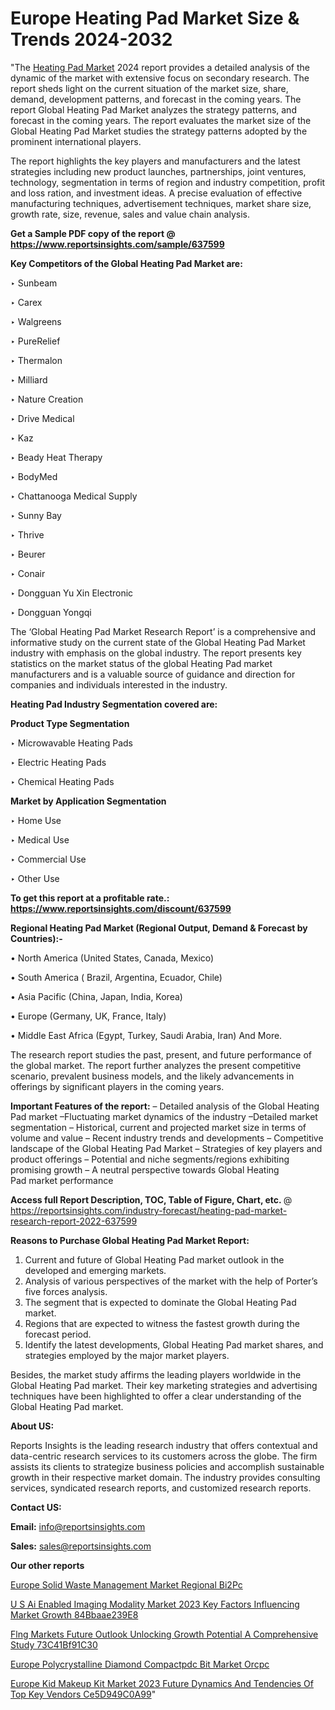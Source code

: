 # Europe Heating Pad Market Size & Trends 2024-2032

"The <a href=https://www.reportsinsights.com/sample/637599>Heating Pad Market</a> 2024 report provides a detailed analysis of the dynamic of the market with extensive focus on secondary research. The report sheds light on the current situation of the market size, share, demand, development patterns, and forecast in the coming years. The report Global Heating Pad Market analyzes the strategy patterns, and forecast in the coming years. The report evaluates the market size of the Global Heating Pad Market studies the strategy patterns adopted by the prominent international players.

The report highlights the key players and manufacturers and the latest strategies including new product launches, partnerships, joint ventures, technology, segmentation in terms of region and industry competition, profit and loss ration, and investment ideas. A precise evaluation of effective manufacturing techniques, advertisement techniques, market share size, growth rate, size, revenue, sales and value chain analysis.

<strong>Get a Sample PDF copy of the report @ <a href=https://www.reportsinsights.com/sample/637599 style=color:#0000ff;>https://www.reportsinsights.com/sample/637599</a></strong>

<strong>Key Competitors of the Global Heating Pad Market are:</strong>

‣ Sunbeam

‣ Carex

‣ Walgreens

‣ PureRelief

‣ Thermalon

‣ Milliard

‣ Nature Creation

‣ Drive Medical

‣ Kaz

‣ Beady Heat Therapy

‣ BodyMed

‣ Chattanooga Medical Supply

‣ Sunny Bay

‣ Thrive

‣ Beurer

‣ Conair

‣ Dongguan Yu Xin Electronic

‣ Dongguan Yongqi

The ‘Global Heating Pad Market Research Report’ is a comprehensive and informative study on the current state of the Global Heating Pad Market industry with emphasis on the global industry. The report presents key statistics on the market status of the global Heating Pad market manufacturers and is a valuable source of guidance and direction for companies and individuals interested in the industry.

<strong>Heating Pad Industry Segmentation covered are:</strong>

<strong>Product Type Segmentation</strong>

‣    Microwavable Heating Pads

‣ Electric Heating Pads

‣ Chemical Heating Pads

<strong>Market by Application Segmentation</strong>

‣   Home Use

‣ Medical Use

‣ Commercial Use

‣ Other Use

<strong>To get this report at a profitable rate.: <a href=https://www.reportsinsights.com/discount/637599 style=color:#0000ff;>https://www.reportsinsights.com/discount/637599</a></strong>

<strong>Regional Heating Pad Market (Regional Output, Demand &amp; Forecast by Countries):-</strong>

• North America (United States, Canada, Mexico)

• South America ( Brazil, Argentina, Ecuador, Chile)

• Asia Pacific (China, Japan, India, Korea)

• Europe (Germany, UK, France, Italy)

• Middle East Africa (Egypt, Turkey, Saudi Arabia, Iran) And More.

The research report studies the past, present, and future performance of the global market. The report further analyzes the present competitive scenario, prevalent business models, and the likely advancements in offerings by significant players in the coming years.

<strong>Important Features of the report:</strong>
– Detailed analysis of the Global Heating Pad market
–Fluctuating market dynamics of the industry
–Detailed market segmentation
– Historical, current and projected market size in terms of volume and value
– Recent industry trends and developments
– Competitive landscape of the Global Heating Pad Market
– Strategies of key players and product offerings
– Potential and niche segments/regions exhibiting promising growth
– A neutral perspective towards Global Heating Pad market performance

<strong>Access full Report Description, TOC, Table of Figure, Chart, etc. </strong>@   <a href=https://reportsinsights.com/industry-forecast/heating-pad-market-research-report-2022-637599 style=color:#0000ff;>https://reportsinsights.com/industry-forecast/heating-pad-market-research-report-2022-637599</a>

<strong>Reasons to Purchase Global Heating Pad Market Report:</strong>
1. Current and future of Global Heating Pad market outlook in the developed and emerging markets.
2. Analysis of various perspectives of the market with the help of Porter’s five forces analysis.
3. The segment that is expected to dominate the Global Heating Pad market.
4. Regions that are expected to witness the fastest growth during the forecast period.
5. Identify the latest developments, Global Heating Pad market shares, and strategies employed by the major market players.

Besides, the market study affirms the leading players worldwide in the Global Heating Pad market. Their key marketing strategies and advertising techniques have been highlighted to offer a clear understanding of the Global Heating Pad market.

<strong><strong>About US</strong>:</strong>

Reports Insights is the leading research industry that offers contextual and data-centric research services to its customers across the globe. The firm assists its clients to strategize business policies and accomplish sustainable growth in their respective market domain. The industry provides consulting services, syndicated research reports, and customized research reports.

<strong>Contact US:</strong>

<p class=><b>Email:</b> <a href=mailto:info@reportsinsights.com>info@reportsinsights.com</a></p>
<p class=><b>Sales:</b> <a href=mailto:sales@reportsinsights.com>sales@reportsinsights.com</a></p>

<strong>Our other reports</strong>

<a href=https://www.linkedin.com/pulse/europe-solid-waste-management-market-regional-bi2pc/>Europe Solid Waste Management Market Regional Bi2Pc</a>

<a href=https://medium.com/@reportsinsights.aj/u-s-ai-enabled-imaging-modality-market-2023-key-factors-influencing-market-growth-84bbaae239e8>U S Ai Enabled Imaging Modality Market 2023 Key Factors Influencing Market Growth 84Bbaae239E8</a>

<a href=https://medium.com/@anuragakarte041/flng-markets-future-outlook-unlocking-growth-potential-a-comprehensive-study-73c41bf91c30>Flng Markets Future Outlook Unlocking Growth Potential A Comprehensive Study 73C41Bf91C30</a>

<a href=https://www.linkedin.com/pulse/europe-polycrystalline-diamond-compactpdc-bit-market-orcpc/>Europe Polycrystalline Diamond Compactpdc Bit Market Orcpc</a>

<a href=https://medium.com/@jagruti.reportsinsights/europe-kid-makeup-kit-market-2023-future-dynamics-and-tendencies-of-top-key-vendors-ce5d949c0a99>Europe Kid Makeup Kit Market 2023 Future Dynamics And Tendencies Of Top Key Vendors Ce5D949C0A99</a>"
